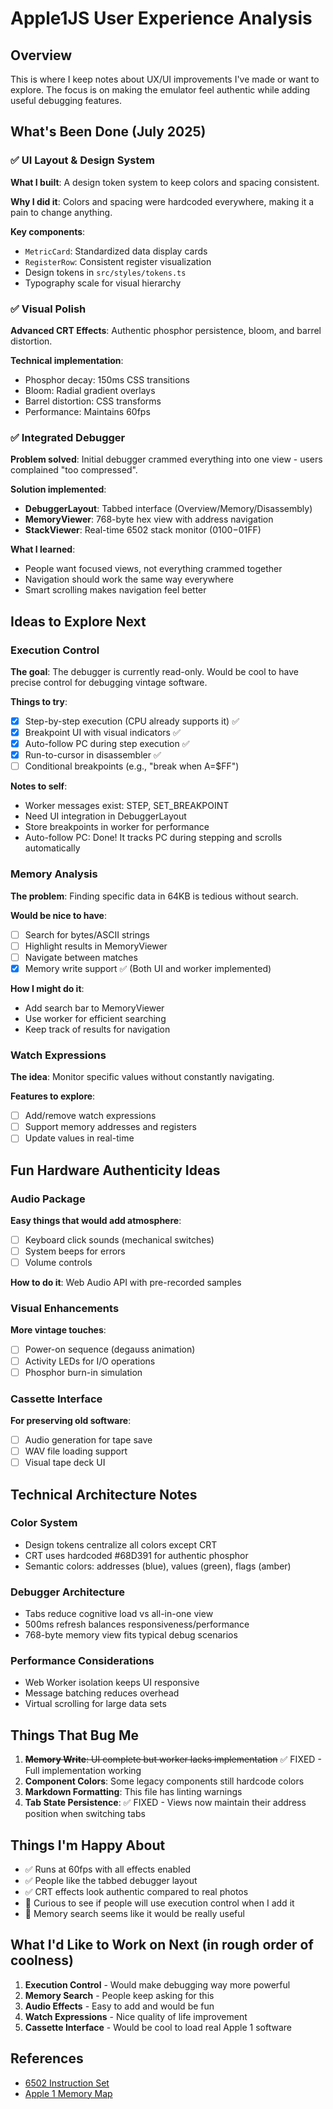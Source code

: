 # Apple1JS User Experience Analysis

## Overview

This is where I keep notes about UX/UI improvements I've made or want to explore. The focus is on making the emulator feel authentic while adding useful debugging features.

## What's Been Done (July 2025)

### ✅ UI Layout & Design System

**What I built**: A design token system to keep colors and spacing consistent.

**Why I did it**: Colors and spacing were hardcoded everywhere, making it a pain to change anything.

**Key components**:

- `MetricCard`: Standardized data display cards
- `RegisterRow`: Consistent register visualization
- Design tokens in `src/styles/tokens.ts`
- Typography scale for visual hierarchy

### ✅ Visual Polish

**Advanced CRT Effects**: Authentic phosphor persistence, bloom, and barrel distortion.

**Technical implementation**:

- Phosphor decay: 150ms CSS transitions
- Bloom: Radial gradient overlays
- Barrel distortion: CSS transforms
- Performance: Maintains 60fps

### ✅ Integrated Debugger

**Problem solved**: Initial debugger crammed everything into one view - users complained "too compressed".

**Solution implemented**:

- **DebuggerLayout**: Tabbed interface (Overview/Memory/Disassembly)
- **MemoryViewer**: 768-byte hex view with address navigation
- **StackViewer**: Real-time 6502 stack monitor ($0100-$01FF)

**What I learned**:

- People want focused views, not everything crammed together
- Navigation should work the same way everywhere
- Smart scrolling makes navigation feel better

## Ideas to Explore Next

### Execution Control

**The goal**: The debugger is currently read-only. Would be cool to have precise control for debugging vintage software.

**Things to try**:

- [x] Step-by-step execution (CPU already supports it) ✅
- [x] Breakpoint UI with visual indicators ✅
- [x] Auto-follow PC during step execution ✅
- [x] Run-to-cursor in disassembler ✅
- [ ] Conditional breakpoints (e.g., "break when A=$FF")

**Notes to self**:

- Worker messages exist: STEP, SET_BREAKPOINT
- Need UI integration in DebuggerLayout
- Store breakpoints in worker for performance
- Auto-follow PC: Done! It tracks PC during stepping and scrolls automatically

### Memory Analysis

**The problem**: Finding specific data in 64KB is tedious without search.

**Would be nice to have**:

- [ ] Search for bytes/ASCII strings
- [ ] Highlight results in MemoryViewer
- [ ] Navigate between matches
- [x] Memory write support ✅ (Both UI and worker implemented)

**How I might do it**:

- Add search bar to MemoryViewer
- Use worker for efficient searching
- Keep track of results for navigation

### Watch Expressions

**The idea**: Monitor specific values without constantly navigating.

**Features to explore**:

- [ ] Add/remove watch expressions
- [ ] Support memory addresses and registers
- [ ] Update values in real-time

## Fun Hardware Authenticity Ideas

### Audio Package

**Easy things that would add atmosphere**:

- [ ] Keyboard click sounds (mechanical switches)
- [ ] System beeps for errors
- [ ] Volume controls

**How to do it**: Web Audio API with pre-recorded samples

### Visual Enhancements

**More vintage touches**:

- [ ] Power-on sequence (degauss animation)
- [ ] Activity LEDs for I/O operations
- [ ] Phosphor burn-in simulation

### Cassette Interface

**For preserving old software**:

- [ ] Audio generation for tape save
- [ ] WAV file loading support
- [ ] Visual tape deck UI

## Technical Architecture Notes

### Color System

- Design tokens centralize all colors except CRT
- CRT uses hardcoded #68D391 for authentic phosphor
- Semantic colors: addresses (blue), values (green), flags (amber)

### Debugger Architecture

- Tabs reduce cognitive load vs all-in-one view
- 500ms refresh balances responsiveness/performance
- 768-byte memory view fits typical debug scenarios

### Performance Considerations

- Web Worker isolation keeps UI responsive
- Message batching reduces overhead
- Virtual scrolling for large data sets

## Things That Bug Me

1. ~~**Memory Write**: UI complete but worker lacks implementation~~ ✅ FIXED - Full implementation working
2. **Component Colors**: Some legacy components still hardcode colors
3. **Markdown Formatting**: This file has linting warnings
4. **Tab State Persistence**: ✅ FIXED - Views now maintain their address position when switching tabs

## Things I'm Happy About

- ✅ Runs at 60fps with all effects enabled
- ✅ People like the tabbed debugger layout
- ✅ CRT effects look authentic compared to real photos
- 💭 Curious to see if people will use execution control when I add it
- 💭 Memory search seems like it would be really useful

## What I'd Like to Work on Next (in rough order of coolness)

1. **Execution Control** - Would make debugging way more powerful
2. **Memory Search** - People keep asking for this
3. **Audio Effects** - Easy to add and would be fun
4. **Watch Expressions** - Nice quality of life improvement
5. **Cassette Interface** - Would be cool to load real Apple 1 software

## References

- [6502 Instruction Set](http://www.6502.org/tutorials/6502opcodes.html)
- [Apple 1 Memory Map](http://www.applefritter.com/node/2824)

